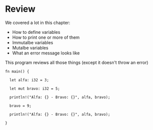 # Review

We covered a lot in this chapter:

- How to define variables
- How to print one or more of them
- Immutalbe variables
- Mutalbe variables
- What an error message looks like

This program reviews all those things
(except it doesn't throw an error)

```rust,noplayground, EXAMPLE1
fn main() {

  let alfa: i32 = 3;

  let mut bravo: i32 = 5;

  println!("Alfa: {} - Bravo: {}", alfa, bravo);

  bravo = 9;

  println!("Alfa: {} - Bravo: {}", alfa, bravo);

}
```

```rust, editable, CODE1

```
